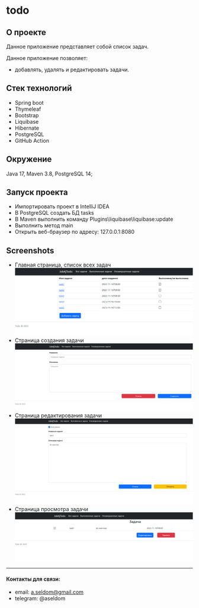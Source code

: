 # todo

## О проекте

Данное приложение представляет собой список задач.

Данное приложение позволяет:
- добавлять, удалять и редактировать задачи.

## Стек технологий
* Spring boot
* Thymeleaf
* Bootstrap
* Liquibase
* Hibernate
* PostgreSQL
* GitHub Action

## Окружение
Java 17, Maven 3.8, PostgreSQL 14;

## Запуск проекта
- Импортировать проект в IntelliJ IDEA
- В PostgreSQL создать БД tasks
- В Maven выполнить команду Plugins\liquibase\liquibase:update
- Выполнить метод main
- Открыть веб-браузер по адресу: 127.0.0.1:8080

## Screenshots
- Главная страница, список всех задач
  ![](/img/main.png)
- Страница создания задачи
  ![](/img/new.png)
- Страница редактирования задачи
  ![](/img/edit.png)
- Страница просмотра задачи
  ![](/img/task.png)

---
#### Контакты для связи:
* email: a.seldom@gmail.com
* telegram: @aseldom
                                                                  
                                                          
                                                           